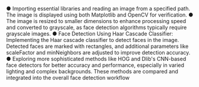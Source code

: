 ● Importing essential libraries and reading an image from a specified path. The image is displayed using both Matplotlib and OpenCV for
verification.
● The image is resized to smaller dimensions to enhance processing speed and converted to grayscale, as face detection algorithms
typically require grayscale images.
● Face Detection Using Haar Cascade Classifier: Implementing the Haar cascade classifier to detect faces in the image. Detected faces
are marked with rectangles, and additional parameters like scaleFactor and minNeighbors are adjusted to improve detection
accuracy.
● Exploring more sophisticated methods like HOG and Dlib's CNN-based face detectors for better accuracy and performance, especially
in varied lighting and complex backgrounds. These methods are compared and integrated into the overall face detection workflow
